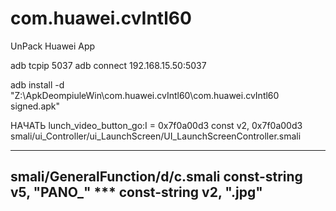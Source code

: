 # com.huawei.cvIntl60
UnPack Huawei App


adb tcpip 5037
adb connect 192.168.15.50:5037

adb install -d "Z:\ApkDeompiuleWin\com.huawei.cvIntl60\com.huawei.cvIntl60 signed.apk"




НАЧАТЬ
lunch_video_button_go:I = 0x7f0a00d3
const v2, 0x7f0a00d3
smali/ui_Controller/ui_LaunchScreen/UI_LaunchScreenController.smali


------------------------------------------
smali/GeneralFunction/d/c.smali
    const-string v5, "PANO_"
	***
    const-string v2, ".jpg"	
------------------------------------------	
